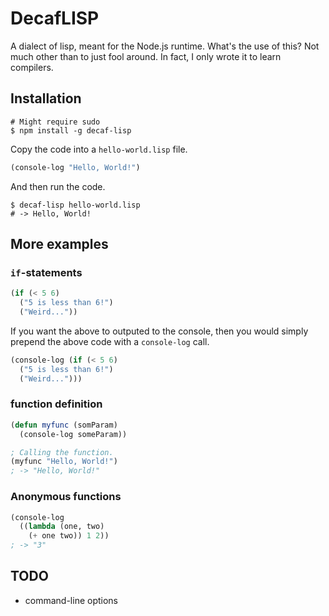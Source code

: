 # DecafLISP

A dialect of lisp, meant for the Node.js runtime. What's the use of this? Not much other than to just fool around. In fact, I only wrote it to learn compilers.

## Installation

```shell
# Might require sudo
$ npm install -g decaf-lisp
```

Copy the code into a `hello-world.lisp` file.

```lisp
(console-log "Hello, World!")
```

And then run the code.

```shell
$ decaf-lisp hello-world.lisp
# -> Hello, World!
```

## More examples

### `if`-statements

```lisp
(if (< 5 6)
  ("5 is less than 6!")
  ("Weird..."))
```

If you want the above to outputed to the console, then you would simply prepend the above code with a `console-log` call.

```lisp
(console-log (if (< 5 6)
  ("5 is less than 6!")
  ("Weird...")))
```

### function definition

```lisp
(defun myfunc (somParam)
  (console-log someParam))

; Calling the function.
(myfunc "Hello, World!")
; -> "Hello, World!"
```

### Anonymous functions

```lisp
(console-log
  ((lambda (one, two)
    (+ one two)) 1 2))
; -> "3"
```

## TODO

* command-line options